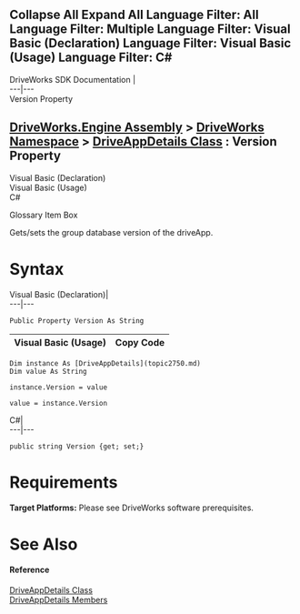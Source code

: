        

 Collapse All Expand All  Language Filter: All  Language Filter: Multiple  Language Filter: Visual Basic (Declaration) Language Filter: Visual Basic (Usage) Language Filter: C#  
---  
DriveWorks SDK Documentation  |   
---|---  
Version Property   
  
[DriveWorks.Engine Assembly](topic2156.md) > [DriveWorks Namespace](topic2159.md) > [DriveAppDetails Class](topic2750.md) : Version Property  
---  
  
Visual Basic (Declaration)    
Visual Basic (Usage)    
C# 

Glossary Item Box

Gets/sets the group database version of the driveApp. 

# Syntax

Visual Basic (Declaration)|   
---|---  
      
    
    Public Property Version As String  
  
Visual Basic (Usage)| Copy Code  
---|---  
      
    
    Dim instance As [DriveAppDetails](topic2750.md)
    Dim value As String
     
    instance.Version = value
     
    value = instance.Version  
  
C#|   
---|---  
      
    
    public string Version {get; set;}  
  
# Requirements

**Target Platforms:** Please see DriveWorks software prerequisites.

# See Also

#### Reference

[DriveAppDetails Class](topic2750.md)   
[DriveAppDetails Members](topic2751.md)


